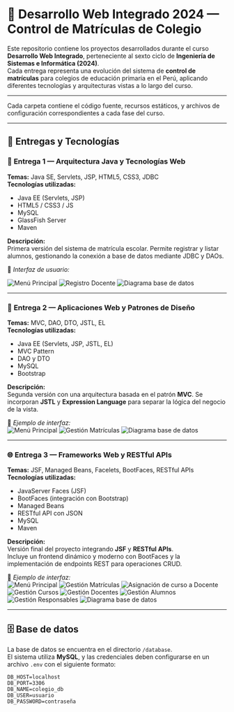 # 🏫 Desarrollo Web Integrado 2024 — Control de Matrículas de Colegio

Este repositorio contiene los proyectos desarrollados durante el curso **Desarrollo Web Integrado**, perteneciente al sexto ciclo de **Ingeniería de Sistemas e Informática (2024)**.  
Cada entrega representa una evolución del sistema de **control de matrículas** para colegios de educación primaria en el Perú, aplicando diferentes tecnologías y arquitecturas vistas a lo largo del curso.

---


Cada carpeta contiene el código fuente, recursos estáticos, y archivos de configuración correspondientes a cada fase del curso.

---

## 🧩 Entregas y Tecnologías

### 📝 **Entrega 1 — Arquitectura Java y Tecnologías Web**
**Temas:** Java SE, Servlets, JSP, HTML5, CSS3, JDBC  
**Tecnologías utilizadas:**
- Java EE (Servlets, JSP)
- HTML5 / CSS3 / JS
- MySQL
- GlassFish Server
- Maven

**Descripción:**  
Primera versión del sistema de matrícula escolar. Permite registrar y listar alumnos, gestionando la conexión a base de datos mediante JDBC y DAOs.

📸 *Interfaz de usuario:*

![Menú Principal](DesarrolloWebIntegrado2024-Colegio/Entrega1/images/home.png)
![Registro Docente](DesarrolloWebIntegrado2024-Colegio/Entrega1/images/dashboard.png)
![Diagrama base de datos](DesarrolloWebIntegrado2024-Colegio/Entrega1/images/db.png)

---

### 🧠 **Entrega 2 — Aplicaciones Web y Patrones de Diseño**
**Temas:** MVC, DAO, DTO, JSTL, EL  
**Tecnologías utilizadas:**
- Java EE (Servlets, JSP, JSTL, EL)
- MVC Pattern
- DAO y DTO
- MySQL
- Bootstrap

**Descripción:**  
Segunda versión con una arquitectura basada en el patrón **MVC**. Se incorporan **JSTL** y **Expression Language** para separar la lógica del negocio de la vista.

📸 *Ejemplo de interfaz:*  
![Menú Principal](DesarrolloWebIntegrado2024-Colegio/Entrega1/images/home.png)
![Gestión Matrículas](DesarrolloWebIntegrado2024-Colegio/Entrega1/images/GesMatriculas.png)
![Diagrama base de datos](DesarrolloWebIntegrado2024-Colegio/Entrega1/images/db.png)

---

### 🌐 **Entrega 3 — Frameworks Web y RESTful APIs**
**Temas:** JSF, Managed Beans, Facelets, BootFaces, RESTful APIs  
**Tecnologías utilizadas:**
- JavaServer Faces (JSF)
- BootFaces (integración con Bootstrap)
- Managed Beans
- RESTful API con JSON
- MySQL
- Maven

**Descripción:**  
Versión final del proyecto integrando **JSF** y **RESTful APIs**.  
Incluye un frontend dinámico y moderno con BootFaces y la implementación de endpoints REST para operaciones CRUD.

📸 *Ejemplo de interfaz:*  
![Menú Principal](DesarrolloWebIntegrado2024-Colegio/Entrega1/images/home.png)
![Gestión Matrículas](DesarrolloWebIntegrado2024-Colegio/Entrega1/images/GesMatriculas.png)
![Asignación de curso a Docente](DesarrolloWebIntegrado2024-Colegio/Entrega1/images/AsiCursosDocente.png)
![Gestión Cursos](DesarrolloWebIntegrado2024-Colegio/Entrega1/images/GesCursos.png)
![Gestión Docentes](DesarrolloWebIntegrado2024-Colegio/Entrega1/images/GesDocentes.png)
![Gestión Alumnos](DesarrolloWebIntegrado2024-Colegio/Entrega1/images/GesAlumnos.png)
![Gestión Responsables](DesarrolloWebIntegrado2024-Colegio/Entrega1/images/GesResponsables.png)
![Diagrama base de datos](DesarrolloWebIntegrado2024-Colegio/Entrega1/images/ActualBD.png)

---

## 🗄️ Base de datos

La base de datos se encuentra en el directorio `/database`.  
El sistema utiliza **MySQL**, y las credenciales deben configurarse en un archivo `.env` con el siguiente formato:

```env
DB_HOST=localhost
DB_PORT=3306
DB_NAME=colegio_db
DB_USER=usuario
DB_PASSWORD=contraseña
